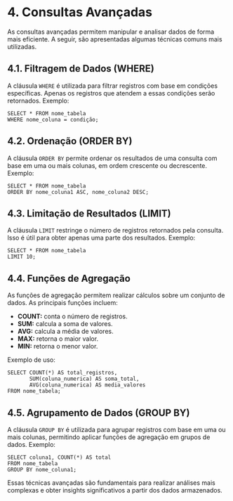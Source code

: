 # 4. Consultas Avançadas

As consultas avançadas permitem manipular e analisar dados de forma mais eficiente. A seguir, são apresentadas algumas técnicas comuns mais utilizadas.

## 4.1. Filtragem de Dados (WHERE)

A cláusula `WHERE` é utilizada para filtrar registros com base em condições específicas. Apenas os registros que atendem a essas condições serão retornados. Exemplo:

```
SELECT * FROM nome_tabela
WHERE nome_coluna = condição;
```

## 4.2. Ordenação (ORDER BY)

A cláusula `ORDER BY` permite ordenar os resultados de uma consulta com base em uma ou mais colunas, em ordem crescente ou decrescente. Exemplo:

```
SELECT * FROM nome_tabela
ORDER BY nome_coluna1 ASC, nome_coluna2 DESC;
```

## 4.3. Limitação de Resultados (LIMIT)

A cláusula `LIMIT` restringe o número de registros retornados pela consulta. Isso é útil para obter apenas uma parte dos resultados. Exemplo:

```
SELECT * FROM nome_tabela
LIMIT 10;
```

## 4.4. Funções de Agregação

As funções de agregação permitem realizar cálculos sobre um conjunto de dados. As principais funções incluem:

- **COUNT:** conta o número de registros.
- **SUM:** calcula a soma de valores.
- **AVG:** calcula a média de valores.
- **MAX:** retorna o maior valor.
- **MIN:** retorna o menor valor.

Exemplo de uso:

```
SELECT COUNT(*) AS total_registros,
       SUM(coluna_numerica) AS soma_total,
       AVG(coluna_numerica) AS media_valores
FROM nome_tabela;
```

## 4.5. Agrupamento de Dados (GROUP BY)

A cláusula `GROUP BY` é utilizada para agrupar registros com base em uma ou mais colunas, permitindo aplicar funções de agregação em grupos de dados. Exemplo:

```
SELECT coluna1, COUNT(*) AS total
FROM nome_tabela
GROUP BY nome_coluna1;
```

Essas técnicas avançadas são fundamentais para realizar análises mais complexas e obter insights significativos a partir dos dados armazenados.